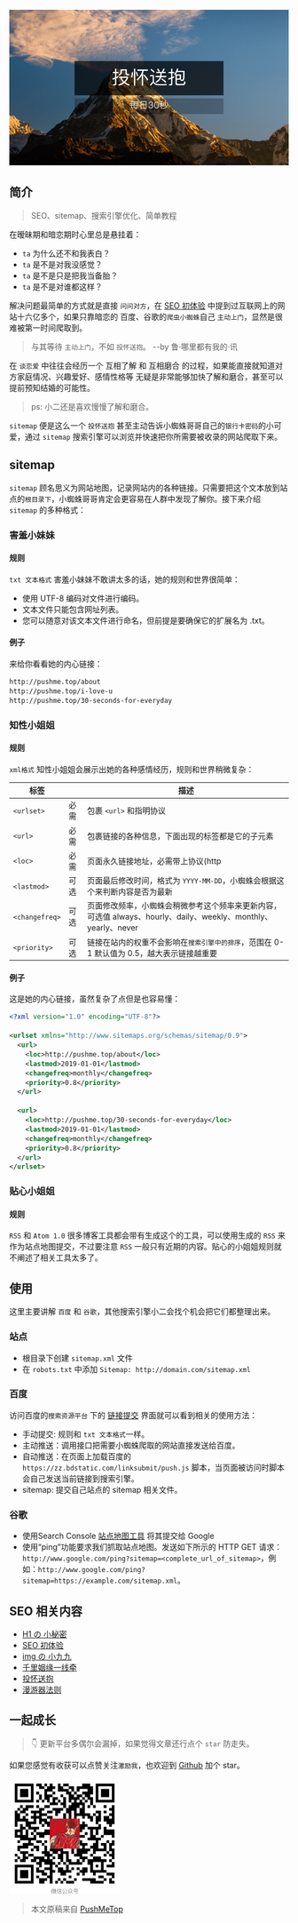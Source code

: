 <!-- # 投怀送抱 -->

![封面](https://raw.githubusercontent.com/pushmetop/resource/master/30-seconds-for-everyday/sitemap/poster.png)

## 简介

> SEO、sitemap、搜索引擎优化、简单教程

在暧昧期和暗恋期时心里总是悬挂着：

* `ta` 为什么还不和我表白？
* `ta` 是不是对我没感觉？
* `ta` 是不是只是把我当备胎？
* `ta` 是不是对谁都这样？

解决问题最简单的方式就是直接 `问问对方`，在 [SEO 初体验](https://juejin.im/post/5ca53dfb6fb9a05e526d8ab7) 中提到过互联网上的网站十六亿多个，如果只靠暗恋的 百度、谷歌的`爬虫小蜘蛛`自己 `主动上门`，显然是很难被第一时间爬取到。

> 与其等待 `主动上门`，不如 `投怀送抱`。 --by 鲁·哪里都有我的·讯

在 `谈恋爱` 中往往会经历一个 互相了解 和 互相磨合 的过程，如果能直接就知道对方家庭情况、兴趣爱好、感情性格等 无疑是非常能够加快了解和磨合，甚至可以提前预知结婚的可能性。

> ps: 小二还是喜欢慢慢了解和磨合。

`sitemap` 便是这么一个 `投怀送抱` 甚至主动告诉小蜘蛛哥哥自己的`银行卡密码`的小可爱，通过 `sitemap` 搜索引擎可以浏览并快速把你所需要被收录的网站爬取下来。

## sitemap

`sitemap` 顾名思义为网站地图，记录网站内的各种链接。只需要把这个文本放到站点的`根目录下`，小蜘蛛哥哥肯定会更容易在人群中发现了解你。接下来介绍 `sitemap` 的多种格式：

### 害羞小妹妹

#### 规则

`txt 文本格式` 害羞小妹妹不敢讲太多的话，她的规则和世界很简单：

* 使用 UTF-8 编码对文件进行编码。
* 文本文件只能包含网址列表。
* 您可以随意对该文本文件进行命名，但前提是要确保它的扩展名为 .txt。

#### 例子

来给你看看她的内心链接：

```txt
http://pushme.top/about
http://pushme.top/i-love-u
http://pushme.top/30-seconds-for-everyday
```

### 知性小姐姐

#### 规则

`xml格式` 知性小姐姐会展示出她的各种感情经历，规则和世界稍微复杂：

| 标签 | | 描述 |
| --- | --- | --- |
| `<urlset>` | 必需 | 包裹 `<url>` 和指明协议 | 
| `<url>` | 必需 | 包裹链接的各种信息，下面出现的标签都是它的子元素 | 
| `<loc>` | 必需 | 页面永久链接地址，必需带上协议(http|https)，长度不超过 2,048 个字符 |
| `<lastmod>` | 可选 | 页面最后修改时间，格式为 `YYYY-MM-DD`，小蜘蛛会根据这个来判断内容是否为最新 |
| `<changefreq>` | 可选 | 页面修改频率，小蜘蛛会稍微参考这个频率来更新内容，可选值 always、hourly、daily、weekly、monthly、yearly、never|
| `<priority>` | 可选 | 链接在站内的权重不会影响在`搜索引擎中的排序`，范围在 0-1 默认值为 0.5，越大表示链接越重要 |

#### 例子

这是她的内心链接，虽然复杂了点但是也容易懂：

```xml
<?xml version="1.0" encoding="UTF-8"?>

<urlset xmlns="http://www.sitemaps.org/schemas/sitemap/0.9">
  <url>
    <loc>http://pushme.top/about</loc>
    <lastmod>2019-01-01</lastmod>
    <changefreq>monthly</changefreq>
    <priority>0.8</priority>
  </url>
  
  <url>
    <loc>http://pushme.top/30-seconds-for-everyday</loc>
    <lastmod>2019-01-01</lastmod>
    <changefreq>monthly</changefreq>
    <priority>0.8</priority>
  </url>
</urlset> 
```

### 贴心小姐姐

#### 规则

`RSS` 和 `Atom 1.0` 很多博客工具都会带有生成这个的工具，可以使用生成的 `RSS` 来作为站点地图提交，不过要注意 `RSS` 一般只有近期的内容。贴心的小姐姐规则就不阐述了相关工具太多了。

## 使用

这里主要讲解 `百度` 和 `谷歌`，其他搜索引擎小二会找个机会把它们都整理出来。

### 站点

* 根目录下创建 `sitemap.xml` 文件
* 在 `robots.txt` 中添加 `Sitemap: http://domain.com/sitemap.xml`


### 百度

访问百度的`搜索资源平台` 下的 [链接提交](https://ziyuan.baidu.com/linksubmit/index) 界面就可以看到相关的使用方法：

* 手动提交: 规则和 `txt 文本格式`一样。
* 主动推送：调用接口把需要小蜘蛛爬取的网站直接发送给百度。
* 自动推送：在页面上加载百度的 `https://zz.bdstatic.com/linksubmit/push.js` 脚本，当页面被访问时脚本会自己发送当前链接到搜索引擎。
* sitemap: 提交自己站点的 sitemap 相关文件。

### 谷歌

* 使用Search Console [站点地图工具](https://search.google.com/search-console/not-verified) 将其提交给 Google
* 使用“ping”功能要求我们抓取站点地图。发送如下所示的 HTTP GET 请求：`http://www.google.com/ping?sitemap=<complete_url_of_sitemap>`，例如：`http://www.google.com/ping?sitemap=https://example.com/sitemap.xml`。

## SEO 相关内容

* [H1 の 小秘密](https://github.com/pushmetop/30-seconds-for-everyday/blob/master/posts/heading.md)
* [SEO 初体验](https://github.com/pushmetop/30-seconds-for-everyday/blob/master/posts/seo-101.md)
* [img の 小九九](https://github.com/pushmetop/30-seconds-for-everyday/blob/master/posts/img-tag.md)
* [千里姻缘一线牵](https://github.com/pushmetop/30-seconds-for-everyday/blob/master/posts/hyperlink.md)
* [投怀送抱](https://github.com/pushmetop/30-seconds-for-everyday/blob/master/posts/sitemap.md)
* [漫游器法则](https://github.com/pushmetop/30-seconds-for-everyday/blob/master/posts/robot-txt.md)

## 一起成长

> 👇 更新平台多偶尔会漏掉，如果觉得文章还行点个 `star` 防走失。

如果您感觉有收获可以点赞关注`激励我`，也欢迎到 [Github](https://github.com/pushmetop/30-seconds-for-everyday) 加个 star。

![微信公众号](https://raw.githubusercontent.com/pushmetop/resource/master/donate/pushmetop.png)

> 本文原稿来自 [PushMeTop](https://github.com/pushmetop)
